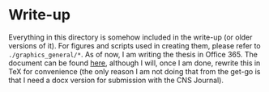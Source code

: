 # Write-up
Everything in this directory is somehow included in the write-up (or older versions of it). For figures and scripts used in creating them, please refer to ```./graphics_general/*```. As of now, I am writing the thesis in Office 365. The document can be found [here](https://1drv.ms/w/s!AuzTCwHUrd_ugWcbCpIeGK-shsxu?e=VSqmjE), although I will, once I am done, rewrite this in TeX for convenience (the only reason I am not doing that from the get-go is that I need a docx version for submission with the CNS Journal).
